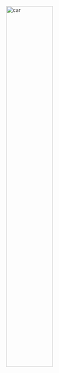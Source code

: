 <img src="https://github.com/user-attachments/assets/86ef2968-3498-4b5d-ad1d-c139453e54ce" title="car" width="50%" height="auto">
